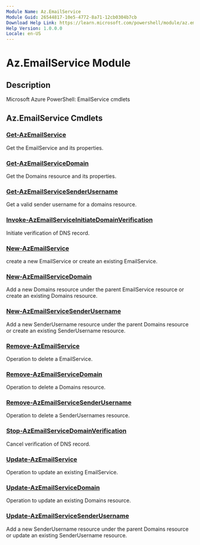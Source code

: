 ```yaml
---
Module Name: Az.EmailService
Module Guid: 26544817-10e5-4772-8a71-12cb0304b7cb
Download Help Link: https://learn.microsoft.com/powershell/module/az.emailservice
Help Version: 1.0.0.0
Locale: en-US
---
```


# Az.EmailService Module
## Description
Microsoft Azure PowerShell: EmailService cmdlets

## Az.EmailService Cmdlets
### [Get-AzEmailService](Get-AzEmailService.md)
Get the EmailService and its properties.

### [Get-AzEmailServiceDomain](Get-AzEmailServiceDomain.md)
Get the Domains resource and its properties.

### [Get-AzEmailServiceSenderUsername](Get-AzEmailServiceSenderUsername.md)
Get a valid sender username for a domains resource.

### [Invoke-AzEmailServiceInitiateDomainVerification](Invoke-AzEmailServiceInitiateDomainVerification.md)
Initiate verification of DNS record.

### [New-AzEmailService](New-AzEmailService.md)
create a new EmailService or create an existing EmailService.

### [New-AzEmailServiceDomain](New-AzEmailServiceDomain.md)
Add a new Domains resource under the parent EmailService resource or create an existing Domains resource.

### [New-AzEmailServiceSenderUsername](New-AzEmailServiceSenderUsername.md)
Add a new SenderUsername resource under the parent Domains resource or create an existing SenderUsername resource.

### [Remove-AzEmailService](Remove-AzEmailService.md)
Operation to delete a EmailService.

### [Remove-AzEmailServiceDomain](Remove-AzEmailServiceDomain.md)
Operation to delete a Domains resource.

### [Remove-AzEmailServiceSenderUsername](Remove-AzEmailServiceSenderUsername.md)
Operation to delete a SenderUsernames resource.

### [Stop-AzEmailServiceDomainVerification](Stop-AzEmailServiceDomainVerification.md)
Cancel verification of DNS record.

### [Update-AzEmailService](Update-AzEmailService.md)
Operation to update an existing EmailService.

### [Update-AzEmailServiceDomain](Update-AzEmailServiceDomain.md)
Operation to update an existing Domains resource.

### [Update-AzEmailServiceSenderUsername](Update-AzEmailServiceSenderUsername.md)
Add a new SenderUsername resource under the parent Domains resource or update an existing SenderUsername resource.

